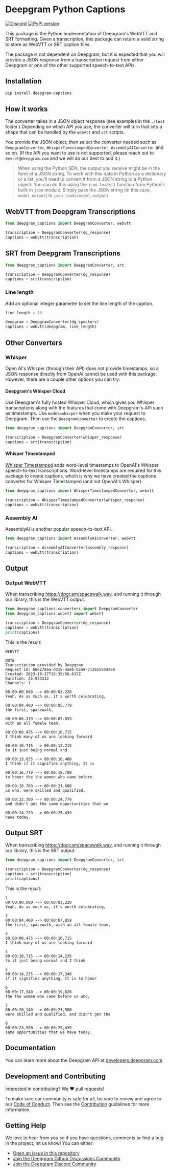 # Deepgram Python Captions

[![Discord](https://dcbadge.vercel.app/api/server/xWRaCDBtW4?style=flat)](https://discord.gg/xWRaCDBtW4) [![PyPI version](https://badge.fury.io/py/deepgram-captions.svg)](https://badge.fury.io/py/deepgram-captions)

This package is the Python implementation of Deepgram's WebVTT and SRT formatting. Given a transcription, this package can return a valid string to store as WebVTT or SRT caption files.

The package is not dependent on Deepgram, but it is expected that you will provide a JSON response from a transcription request from either Deepgram or one of the other supported speech-to-text APIs.

## Installation

```bash
pip install deepgram-captions
```

## How it works

The converter takes in a JSON object response (see examples in the `./test` folder.) Depending on which API you use, the converter will turn that into a shape that can be handled by the `webvtt` and `srt` scripts.

You provide the JSON object; then select the converter needed such as `DeepgramConverter`, `WhisperTimestampedConverter`, `AssemblyAIConverter` and so on. (If the API you want to use is not supported, please reach out to `devrel@deepgram.com` and we will do our best to add it.)

> When using the Python SDK, the output you receive might be in the form of a JSON string. To work with this data in Python as a dictionary or a list, you'll need to convert it from a JSON string to a Python object. You can do this using the `json.loads()` function from Python's built-in `json` module. Simply pass the JSON string (in this case, `model_output`) to `json.loads(model_output)`.

## WebVTT from Deepgram Transcriptions

```python
from deepgram_captions import DeepgramConverter, webvtt

transcription = DeepgramConverter(dg_response)
captions = webvtt(transcription)
```

## SRT from Deepgram Transcriptions

```py
from deepgram_captions import DeepgramConverter, srt

transcription = DeepgramConverter(dg_response)
captions = srt(transcription)
```

### Line length

Add an optional integer parameter to set the line length of the caption.

```py
line_length = 10

deepgram = DeepgramConverter(dg_speakers)
captions = webvtt(deepgram, line_length)
```

## Other Converters

### Whisper

Open AI's Whisper (through their API) does not provide timestamps, so a JSON response directly from OpenAI cannot be used with this package. However, there are a couple other options you can try:

#### Deepgram's Whisper Cloud

Use Deepgram's fully hosted Whisper Cloud, which gives you Whisper transcriptions along with the features that come with Deepgram's API such as timestamps. Use `model=whisper` when you make your request to Deepgram. Then use the `DeepgramConverter` to create the captions.

```py
from deepgram_captions import DeepgramConverter, srt

transcription = DeepgramConverter(whisper_response)
captions = srt(transcription)
```

#### Whisper Timestamped

[Whisper Timestamped](https://github.com/linto-ai/whisper-timestamped) adds word-level timestamps to OpenAI's Whisper speech-to-text transcriptions. Word-level timestamps are required for this package to create captions, which is why we have created the captions converter for Whisper Timestamped (and not OpenAI's Whisper).

```py
from deepgram_captions import WhisperTimestampedConverter, webvtt

transcription = WhisperTimestampedConverter(whisper_response)
captions = webvtt(transcription)
```

### Assembly AI

AssemblyAI is another popular speech-to-text API.

```py
from deepgram_captions import AssemblyAIConverter, webvtt

transcription = AssemblyAIConverter(assembly_response)
captions = webvtt(transcription)
```

## Output

### Output WebVTT

When transcribing https://dpgr.am/spacewalk.wav, and running it through our library, this is the WebVTT output.

```py
from deepgram_captions.converters import DeepgramConverter
from deepgram_captions.webvtt import webvtt

transcription = DeepgramConverter(dg_response)
captions = webvtt(transcription)
print(captions)
```

This is the result:

```text
WEBVTT

NOTE
Transcription provided by Deepgram
Request Id: 686278aa-d315-4aeb-b2a9-713615544366
Created: 2023-10-27T15:35:56.637Z
Duration: 25.933313
Channels: 1

00:00:00.080 --> 00:00:03.220
Yeah. As as much as, it's worth celebrating,

00:00:04.400 --> 00:00:05.779
the first, spacewalk,

00:00:06.319 --> 00:00:07.859
with an all female team,

00:00:08.475 --> 00:00:10.715
I think many of us are looking forward

00:00:10.715 --> 00:00:13.215
to it just being normal and

00:00:13.835 --> 00:00:16.480
I think if it signifies anything, It is

00:00:16.779 --> 00:00:18.700
to honor the the women who came before

00:00:18.700 --> 00:00:21.680
us who, were skilled and qualified,

00:00:22.300 --> 00:00:24.779
and didn't get the same opportunities that we

00:00:24.779 --> 00:00:25.439
have today.
```

## Output SRT

When transcribing https://dpgr.am/spacewalk.wav, and running it through our library, this is the SRT output.

```py
from deepgram_captions import DeepgramConverter, srt

transcription = DeepgramConverter(dg_response)
captions = srt(transcription)
print(captions)
```

This is the result:

```text
1
00:00:00,080 --> 00:00:03,220
Yeah. As as much as, it's worth celebrating,

2
00:00:04,400 --> 00:00:07,859
the first, spacewalk, with an all female team,

3
00:00:08,475 --> 00:00:10,715
I think many of us are looking forward

4
00:00:10,715 --> 00:00:14,235
to it just being normal and I think

5
00:00:14,235 --> 00:00:17,340
if it signifies anything, It is to honor

6
00:00:17,340 --> 00:00:19,820
the the women who came before us who,

7
00:00:20,140 --> 00:00:23,580
were skilled and qualified, and didn't get the

8
00:00:23,580 --> 00:00:25,439
same opportunities that we have today.
```

## Documentation

You can learn more about the Deepgram API at [developers.deepgram.com](https://developers.deepgram.com/docs).

## Development and Contributing

Interested in contributing? We ❤️ pull requests!

To make sure our community is safe for all, be sure to review and agree to our
[Code of Conduct](./.github/CODE_OF_CONDUCT.md). Then see the
[Contribution](./.github/CONTRIBUTING.md) guidelines for more information.

## Getting Help

We love to hear from you so if you have questions, comments or find a bug in the
project, let us know! You can either:

- [Open an issue in this repository](https://github.com/deepgram/[reponame]/issues/new)
- [Join the Deepgram Github Discussions Community](https://github.com/orgs/deepgram/discussions)
- [Join the Deepgram Discord Community](https://discord.gg/xWRaCDBtW4)

[license]: LICENSE.txt
